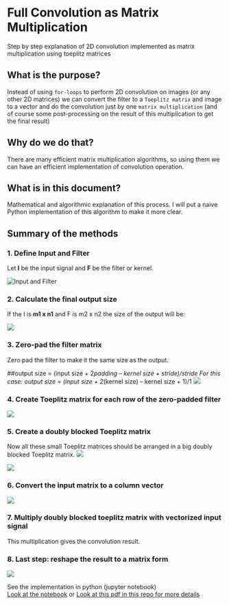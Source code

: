 # Full Convolution as Matrix Multiplication
Step by step explanation of 2D convolution implemented as matrix multiplication using toeplitz matrices


## What is the purpose?

Instead of using `for-loops` to perform 2D convolution on images (or any other 2D matrices) we can convert the filter to a `Toeplitz matrix` and image to a vector and do the convolution just by one `matrix multiplication` (and of course some post-processing on the result of this multiplication to get the final result)

## Why do we do that?
There are many efficient matrix multiplication algorithms, so using them we can have an efficient implementation of convolution operation.

## What is in this document?
Mathematical and algorithmic explanation of this process. I will put a naive Python implementation of this algorithm to make it more clear.<br>

## Summary of the methods
### 1. Define Input and Filter

Let **I** be the input signal and **F** be the filter or kernel.

![Input and Filter](./images/1.png)

### 2. Calculate the final output size

If the I is **m1 x n1** and F is m2 x n2 the size of the output will be:

![](./images/2.png)

### 3. Zero-pad the filter matrix
Zero pad the filter to make it the same size as the output.

##output size = (input size + 2*padding – kernel size + stride)/stride
For this case:
output size = (input size + 2*(kernel size) – kernel size + 1)/1
![](./images/3.png)


### 4. Create Toeplitz matrix for each row of the zero-padded filter
![](./images/4.png)


### 5. Create a doubly blocked Toeplitz matrix
Now all these small Toeplitz matrices should be arranged in a big doubly blocked Toeplitz matrix.
![](./images/5.png)

![](./images/6.png)

### 6. Convert the input matrix to a column vector
![](./images/7.png)


### 7. Multiply doubly blocked toeplitz matrix with vectorized input signal
This multiplication gives the convolution result.

### 8. Last step: reshape the result to a matrix form
![](./images/8.png)

  
See the implementation in python (jupyter notebook) <br>
[Look at the notebook](https://github.com/alisaaalehi/convolution_as_multiplication/blob/master/Convolution_as_multiplication.ipynb)
 or [Look at this pdf in this repo for more details](https://github.com/alisaaalehi/convolution_as_multiplication/blob/master/ConvAsMulExplained.pdf)
